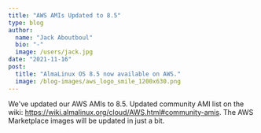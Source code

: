 ```yaml
---
title: "AWS AMIs Updated to 8.5"
type: blog
author:
  name: "Jack Aboutboul"
  bio: "-"
  image: /users/jack.jpg
date: "2021-11-16"
post:
  title: "AlmaLinux OS 8.5 now available on AWS."
  image: /blog-images/aws_logo_smile_1200x630.png
---
```


We've updated our AWS AMIs to 8.5. Updated community AMI list on the wiki: https://wiki.almalinux.org/cloud/AWS.html#community-amis. The AWS Marketplace images will be updated in just a bit.
